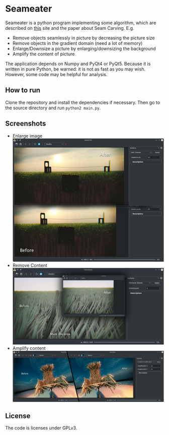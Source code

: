 # Seameater
Seameater is a python program implementing some algorithm, which are described on [this](http://www.faculty.idc.ac.il/arik/SCWeb/imret/) site and the paper about Seam Carving. E.g.

- Remove objects seamlessly in picture by decreasing the picture size
- Remove objects in the gradient domain (need a lot of memory)
- Enlarge/Downsize a picture by enlarging/downsizing the background
- Amplify the content of picture

The application depends on Numpy and PyQt4 or PyQt5. Because it is written in pure Python, be warned: it is not as fast as you may wish. However, some code may be helpful for analysis.

## How to run
Clone the repository and install the dependencies if necessary.
Then go to the source directory and run `python2 main.py`.

## Screenshots
* Enlarge image
![](https://raw.githubusercontent.com/Entscheider/SeamEater/master/pic/screenshot/screenshot_add.png)
* Remove Content
![](https://raw.githubusercontent.com/Entscheider/SeamEater/master/pic/screenshot/Screenshot_remove.png)
* Amplify content
![](https://raw.githubusercontent.com/Entscheider/SeamEater/master/pic/screenshot/screenshot_content_amplification.png)

## License
The code is licenses under GPLv3.
